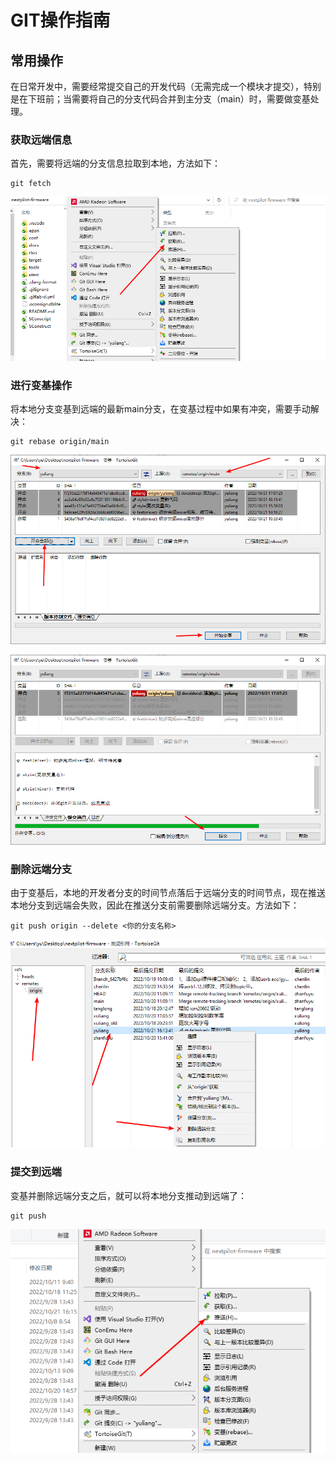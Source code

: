 # GIT操作指南

## 常用操作

在日常开发中，需要经常提交自己的开发代码（无需完成一个模块才提交），特别是在下班前；当需要将自己的分支代码合并到主分支（main）时，需要做变基处理。

### 获取远端信息

首先，需要将远端的分支信息拉取到本地，方法如下：

```
git fetch
```

![image-20221021165220086](./image/image-20221021165220086.png)

### 进行变基操作

将本地分支变基到远端的最新main分支，在变基过程中如果有冲突，需要手动解决：

```
git rebase origin/main
```

![image-20221022090648166](./image/image-20221022090648166.png)

![image-20221022090821858](./image/image-20221022090821858.png)

### 删除远端分支

由于变基后，本地的开发者分支的时间节点落后于远端分支的时间节点，现在推送本地分支到远端会失败，因此在推送分支前需要删除远端分支。方法如下：

```
git push origin --delete <你的分支名称>
```

![image-20221021165903669](./image/image-20221021165903669.png)

### 提交到远端

变基并删除远端分支之后，就可以将本地分支推动到远端了：

```
git push
```

![image-20221021170033561](./image/image-20221021170033561.png)
